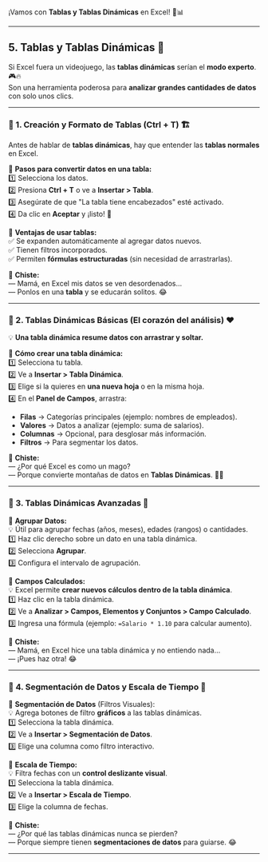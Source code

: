 ¡Vamos con **Tablas y Tablas Dinámicas** en Excel! 🚀📊  

---

## **5. Tablas y Tablas Dinámicas** 🎯  

Si Excel fuera un videojuego, las **tablas dinámicas** serían el **modo experto**. 🎮🔥  
Son una herramienta poderosa para **analizar grandes cantidades de datos** con solo unos clics.  

---

### **📌 1. Creación y Formato de Tablas (Ctrl + T) 🏗️**  

Antes de hablar de **tablas dinámicas**, hay que entender las **tablas normales** en Excel.  

🔹 **Pasos para convertir datos en una tabla:**  
1️⃣ Selecciona los datos.  
2️⃣ Presiona **Ctrl + T** o ve a **Insertar > Tabla**.  
3️⃣ Asegúrate de que "La tabla tiene encabezados" esté activado.  
4️⃣ Da clic en **Aceptar** y ¡listo! 🎉  

🔹 **Ventajas de usar tablas:**  
✅ Se expanden automáticamente al agregar datos nuevos.  
✅ Tienen filtros incorporados.  
✅ Permiten **fórmulas estructuradas** (sin necesidad de arrastrarlas).  

📢 **Chiste:**  
— Mamá, en Excel mis datos se ven desordenados…  
— Ponlos en una **tabla** y se educarán solitos. 😂  

---

### **📌 2. Tablas Dinámicas Básicas (El corazón del análisis) ❤️**  

💡 **Una tabla dinámica resume datos con arrastrar y soltar.**  

🔹 **Cómo crear una tabla dinámica:**  
1️⃣ Selecciona tu tabla.  
2️⃣ Ve a **Insertar > Tabla Dinámica**.  
3️⃣ Elige si la quieres en **una nueva hoja** o en la misma hoja.  
4️⃣ En el **Panel de Campos**, arrastra:  
   - **Filas** → Categorías principales (ejemplo: nombres de empleados).  
   - **Valores** → Datos a analizar (ejemplo: suma de salarios).  
   - **Columnas** → Opcional, para desglosar más información.  
   - **Filtros** → Para segmentar los datos.  

📢 **Chiste:**  
— ¿Por qué Excel es como un mago?  
— Porque convierte montañas de datos en **Tablas Dinámicas**. 🎩✨  

---

### **📌 3. Tablas Dinámicas Avanzadas 🚀**  

🔹 **Agrupar Datos:**  
💡 Útil para agrupar fechas (años, meses), edades (rangos) o cantidades.  
1️⃣ Haz clic derecho sobre un dato en una tabla dinámica.  
2️⃣ Selecciona **Agrupar**.  
3️⃣ Configura el intervalo de agrupación.  

🔹 **Campos Calculados:**  
💡 Excel permite **crear nuevos cálculos dentro de la tabla dinámica**.  
1️⃣ Haz clic en la tabla dinámica.  
2️⃣ Ve a **Analizar > Campos, Elementos y Conjuntos > Campo Calculado**.  
3️⃣ Ingresa una fórmula (ejemplo: `=Salario * 1.10` para calcular aumento).  

📢 **Chiste:**  
— Mamá, en Excel hice una tabla dinámica y no entiendo nada…  
— ¡Pues haz otra! 😂  

---

### **📌 4. Segmentación de Datos y Escala de Tiempo 📆**  

🔹 **Segmentación de Datos** (Filtros Visuales):  
💡 Agrega botones de filtro **gráficos** a las tablas dinámicas.  
1️⃣ Selecciona la tabla dinámica.  
2️⃣ Ve a **Insertar > Segmentación de Datos**.  
3️⃣ Elige una columna como filtro interactivo.  

🔹 **Escala de Tiempo:**  
💡 Filtra fechas con un **control deslizante visual**.  
1️⃣ Selecciona la tabla dinámica.  
2️⃣ Ve a **Insertar > Escala de Tiempo**.  
3️⃣ Elige la columna de fechas.  

📢 **Chiste:**  
— ¿Por qué las tablas dinámicas nunca se pierden?  
— Porque siempre tienen **segmentaciones de datos** para guiarse. 😂  

---
